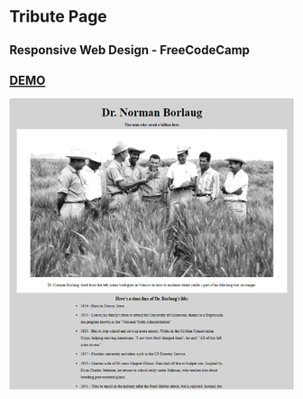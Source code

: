 
# Tribute Page
## Responsive Web Design - FreeCodeCamp

## [DEMO](https://cenacrharsh.github.io/tribute-page-responsive-web-design-fcc/)


<p align="center">
  <img src="./ss.png">
</p>
